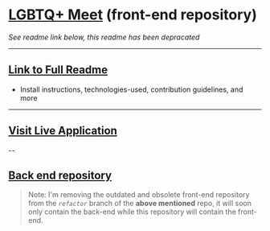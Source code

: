 #  [LGBTQ+ Meet](https://lgbtq-meetups.herokuapp.com/) (front-end repository)

*See readme link below, this readme has been depracated*

---


## [Link to Full Readme](https://github.com/boostinwrx/LGBTQ-meetup-app/refactor)
* Install instructions, technologies-used, contribution guidelines, and more


---
 
## [Visit Live Application](https://lgbtq-meetups.herokuapp.com/) 

--

## [Back end repository](https://github.com/boostinwrx/LGBTQ-meetup-app/tree/refactor)




> Note: I'm removing the outdated and obsolete front-end repository from the *`refactor`* branch of the **above mentioned** repo, it will soon only contain the back-end while this repository will contain the front-end.
